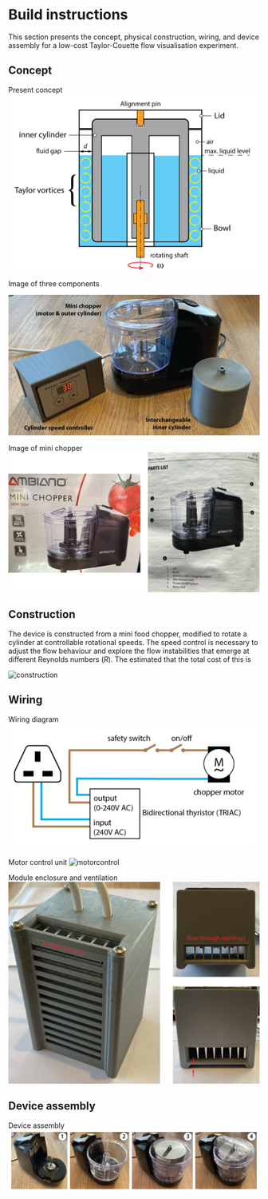 # Build instructions

This section presents the concept, physical construction, wiring, and device assembly for a low-cost Taylor-Couette flow visualisation experiment. 

## Concept

Present concept
![concept](./Images/concept.png)

Image of three components

![components](./Images/TC-all-components.png)


Image of mini chopper
![chopper](./Images/chopper.png)

## Construction
The device is constructed from a mini food chopper, modified to rotate a cylinder at controllable rotational speeds. The speed control is necessary to adjust the flow behaviour and explore the flow instabilities that emerge at different Reynolds numbers ($R$). The estimated that the total cost of this is 

![construction](./Images/construction.png)

## Wiring

Wiring diagram
![schematic](./Images/wiring-schematic.png)

Motor control unit
![motorcontrol](./Images/motor-control-unit.png)

Module enclosure and ventilation
![vents](./Images/module-vent.png)

## Device assembly

Device assembly
![assembly](./Images/device-assembly.png)






